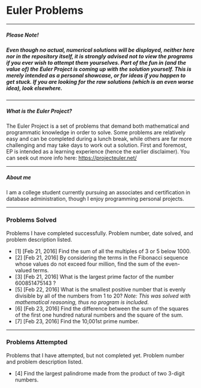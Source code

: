 # Euler Problems
***
##### *_Please Note!_*
##### Even though no actual, numerical solutions will be displayed, neither here nor in the repository itself, it is _strongly_ advised not to view the programs if you ever wish to attempt them yourselves. Part of the fun in (and the value of) the Euler Project is coming up with the solution yourself. This is merely intended as a personal showcase, or for ideas if you happen to get stuck. If you are looking for the raw solutions (which is an even worse idea), look elsewhere.
***
##### What is the Euler Project?
The Euler Project is a set of problems that demand both mathematical and programmatic knowledge in order to solve. Some problems are relatively easy and can be completed during a lunch break, while others are far more challenging and may take days to work out a solution. First and foremost, EP is intended as a learning experience (hence the earlier disclaimer). You can seek out more info here: https://projecteuler.net/
***
##### About me
I am a college student currently pursuing an associates and certification in database administration, though I enjoy programming personal projects.
***
### Problems Solved
Problems I have completed successfully. Problem number, date solved, and problem description listed.
- [1] [Feb 21, 2016] Find the sum of all the multiples of 3 or 5 below 1000.
- [2] [Feb 21, 2016] By considering the terms in the Fibonacci sequence whose values do not exceed four million, find the sum of the even-valued terms.
- [3] [Feb 21, 2016] What is the largest prime factor of the number 600851475143 ?
- [5] [Feb 22, 2016] What is the smallest positive number that is evenly divisible by all of the numbers from 1 to 20? _Note: This was solved with mathematical reasoning, thus no program is included._
- [6] [Feb 23, 2016] Find the difference between the sum of the squares of the first one hundred natural numbers and the square of the sum.
- [7] [Feb 23, 2016] Find the 10,001st prime number.

***
### Problems Attempted
Problems that I have attempted, but not completed yet. Problem number and problem description listed.
- [4] Find the largest palindrome made from the product of two 3-digit numbers.